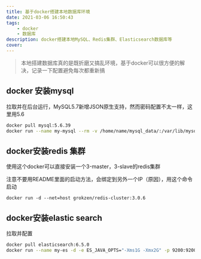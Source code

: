 ```yaml
---
title: 基于docker搭建本地数据库环境
date: 2021-03-06 16:50:43
tags: 
    - docker
    - 数据库
description: docker搭建本地MySQL、Redis集群、Elasticsearch数据库等
cover: 
---
```


> 本地搭建数据库真的是既折磨又搞乱环境，基于docker可以很方便的解决，记录一下配置避免每次都重新搞

## docker 安装mysql

拉取并在后台运行，MySQL5.7新增JSON原生支持，然而密码配置不太一样，这里用5.6

```bash
docker pull mysql:5.6.39
docker run --name my-mysql --rm -v /home/name/mysql_data/:/var/lib/mysql -e MYSQL_ROOT_PASSWORD=kid -p 3306:3306 -d mysql:5.6.39
```
## docker安装redis 集群
使用这个docker可以直接安装一个3-master，3-slave的redis集群

注意不要用README里面的启动方法，会绑定到另外一个IP（原因），用这个命令启动

```
docker run -d --net=host grokzen/redis-cluster:3.0.6
```

## docker安装elastic search

拉取并配置

```bash
docker pull elasticsearch:6.5.0
docker run --name my-es -d -e ES_JAVA_OPTS="-Xms1G -Xmx2G" -p 9200:9200 -p 9300:9300 elasticsearch:6.5.0
```
